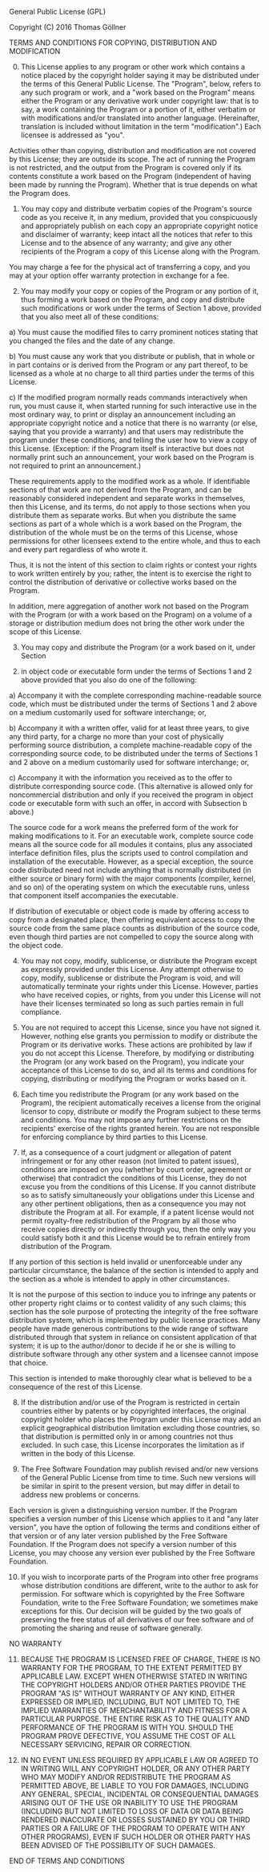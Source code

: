 General Public License (GPL)

Copyright (C) 2016  Thomas Göllner

TERMS AND CONDITIONS FOR COPYING, DISTRIBUTION AND MODIFICATION

0. This License applies to any program or other work which contains a notice 
placed by the copyright holder saying it may be distributed under the terms of 
this General Public License. The "Program", below, refers to any such program or 
work, and a "work based on the Program" means either the Program or any 
derivative work under copyright law: that is to say, a work containing the 
Program or a portion of it, either verbatim or with modifications and/or 
translated into another language. (Hereinafter, translation is included without 
limitation in the term "modification".) Each licensee is addressed as "you".

Activities other than copying, distribution and modification are not covered by 
this License; they are outside its scope. The act of running the Program is not 
restricted, and the output from the Program is covered only if its contents 
constitute a work based on the Program (independent of having been made by 
running the Program). Whether that is true depends on what the Program does.

1. You may copy and distribute verbatim copies of the Program's source code as 
you receive it, in any medium, provided that you conspicuously and appropriately 
publish on each copy an appropriate copyright notice and disclaimer of warranty; 
keep intact all the notices that refer to this License and to the absence of any 
warranty; and give any other recipients of the Program a copy of this License 
along with the Program.

You may charge a fee for the physical act of transferring a copy, and you may 
at your option offer warranty protection in exchange for a fee.

2. You may modify your copy or copies of the Program or any portion of it, thus 
forming a work based on the Program, and copy and distribute such modifications 
or work under the terms of Section 1 above, provided that you also meet all of 
these conditions:

a) You must cause the modified files to carry prominent notices stating that you 
changed the files and the date of any change.

b) You must cause any work that you distribute or publish, that in whole or in 
part contains or is derived from the Program or any part thereof, to be licensed 
as a whole at no charge to all third parties under the terms of this License.

c) If the modified program normally reads commands interactively when run, you 
must cause it, when started running for such interactive use in the most ordinary 
way, to print or display an announcement including an appropriate copyright 
notice and a notice that there is no warranty (or else, saying that you provide a 
warranty) and that users may redistribute the program under these conditions, and 
telling the user how to view a copy of this License. (Exception: if the Program 
itself is interactive but does not normally print such an announcement, your work 
based on the Program is not required to print an announcement.)

These requirements apply to the modified work as a whole. If identifiable 
sections of that work are not derived from the Program, and can be reasonably 
considered independent and separate works in themselves, then this License, and 
its terms, do not apply to those sections when you distribute them as separate 
works. But when you distribute the same sections as part of a whole which is a 
work based on the Program, the distribution of the whole must be on the terms of 
this License, whose permissions for other licensees extend to the entire whole, 
and thus to each and every part regardless of who wrote it.

Thus, it is not the intent of this section to claim rights or contest your rights 
to work written entirely by you; rather, the intent is to exercise the right to 
control the distribution of derivative or collective works based on the Program.

In addition, mere aggregation of another work not based on the Program with the 
Program (or with a work based on the Program) on a volume of a storage or 
distribution medium does not bring the other work under the scope of this License.

3. You may copy and distribute the Program (or a work based on it, under Section 
2) in object code or executable form under the terms of Sections 1 and 2 above 
provided that you also do one of the following:

a) Accompany it with the complete corresponding machine-readable source code, 
which must be distributed under the terms of Sections 1 and 2 above on a medium 
customarily used for software interchange; or,

b) Accompany it with a written offer, valid for at least three years, to give 
any third party, for a charge no more than your cost of physically performing 
source distribution, a complete machine-readable copy of the corresponding 
source code, to be distributed under the terms of Sections 1 and 2 above on a 
medium customarily used for software interchange; or,

c) Accompany it with the information you received as to the offer to distribute 
corresponding source code. (This alternative is allowed only for noncommercial 
distribution and only if you received the program in object code or executable 
form with such an offer, in accord with Subsection b above.)

The source code for a work means the preferred form of the work for making 
modifications to it. For an executable work, complete source code means all the 
source code for all modules it contains, plus any associated interface definition 
files, plus the scripts used to control compilation and installation of the 
executable. However, as a special exception, the source code distributed need not 
include anything that is normally distributed (in either source or binary form) 
with the major components (compiler, kernel, and so on) of the operating system 
on which the executable runs, unless that component itself accompanies the 
executable.

If distribution of executable or object code is made by offering access to copy 
from a designated place, then offering equivalent access to copy the source code 
from the same place counts as distribution of the source code, even though third 
parties are not compelled to copy the source along with the object code.

4. You may not copy, modify, sublicense, or distribute the Program except as 
expressly provided under this License. Any attempt otherwise to copy, modify, 
sublicense or distribute the Program is void, and will automatically terminate 
your rights under this License. However, parties who have received copies, or 
rights, from you under this License will not have their licenses terminated so 
long as such parties remain in full compliance.

5. You are not required to accept this License, since you have not signed it. 
However, nothing else grants you permission to modify or distribute the Program 
or its derivative works. These actions are prohibited by law if you do not accept 
this License. Therefore, by modifying or distributing the Program (or any work 
based on the Program), you indicate your acceptance of this License to do so, and 
all its terms and conditions for copying, distributing or modifying the Program 
or works based on it.

6. Each time you redistribute the Program (or any work based on the Program), 
the recipient automatically receives a license from the original licensor to 
copy, distribute or modify the Program subject to these terms and conditions. 
You may not impose any further restrictions on the recipients' exercise of the 
rights granted herein. You are not responsible for enforcing compliance by 
third parties to this License.

7. If, as a consequence of a court judgment or allegation of patent infringement 
or for any other reason (not limited to patent issues), conditions are imposed on 
you (whether by court order, agreement or otherwise) that contradict the conditions 
of this License, they do not excuse you from the conditions of this License. If 
you cannot distribute so as to satisfy simultaneously your obligations under this 
License and any other pertinent obligations, then as a consequence you may not 
distribute the Program at all. For example, if a patent license would not permit 
royalty-free redistribution of the Program by all those who receive copies 
directly or indirectly through you, then the only way you could satisfy both it 
and this License would be to refrain entirely from distribution of the Program.

If any portion of this section is held invalid or unenforceable under any 
particular circumstance, the balance of the section is intended to apply and the 
section as a whole is intended to apply in other circumstances.

It is not the purpose of this section to induce you to infringe any patents or 
other property right claims or to contest validity of any such claims; this section 
has the sole purpose of protecting the integrity of the free software distribution 
system, which is implemented by public license practices. Many people have made 
generous contributions to the wide range of software distributed through that 
system in reliance on consistent application of that system; it is up to the 
author/donor to decide if he or she is willing to distribute software through any 
other system and a licensee cannot impose that choice.

This section is intended to make thoroughly clear what is believed to be a 
consequence of the rest of this License.

8. If the distribution and/or use of the Program is restricted in certain countries 
either by patents or by copyrighted interfaces, the original copyright holder who 
places the Program under this License may add an explicit geographical distribution 
limitation excluding those countries, so that distribution is permitted only in or 
among countries not thus excluded. In such case, this License incorporates the 
limitation as if written in the body of this License.

9. The Free Software Foundation may publish revised and/or new versions of the 
General Public License from time to time. Such new versions will be similar in 
spirit to the present version, but may differ in detail to address new problems 
or concerns.

Each version is given a distinguishing version number. If the Program specifies 
a version number of this License which applies to it and "any later version", you 
have the option of following the terms and conditions either of that version or of 
any later version published by the Free Software Foundation. If the Program does 
not specify a version number of this License, you may choose any version ever 
published by the Free Software Foundation.

10. If you wish to incorporate parts of the Program into other free programs whose 
distribution conditions are different, write to the author to ask for permission. 
For software which is copyrighted by the Free Software Foundation, write to the Free 
Software Foundation; we sometimes make exceptions for this. Our decision will be 
guided by the two goals of preserving the free status of all derivatives of our free 
software and of promoting the sharing and reuse of software generally.

NO WARRANTY

11. BECAUSE THE PROGRAM IS LICENSED FREE OF CHARGE, THERE IS NO WARRANTY FOR THE 
PROGRAM, TO THE EXTENT PERMITTED BY APPLICABLE LAW. EXCEPT WHEN OTHERWISE STATED 
IN WRITING THE COPYRIGHT HOLDERS AND/OR OTHER PARTIES PROVIDE THE PROGRAM "AS IS" 
WITHOUT WARRANTY OF ANY KIND, EITHER EXPRESSED OR IMPLIED, INCLUDING, BUT NOT 
LIMITED TO, THE IMPLIED WARRANTIES OF MERCHANTABILITY AND FITNESS FOR A PARTICULAR 
PURPOSE. THE ENTIRE RISK AS TO THE QUALITY AND PERFORMANCE OF THE PROGRAM IS WITH 
YOU. SHOULD THE PROGRAM PROVE DEFECTIVE, YOU ASSUME THE COST OF ALL NECESSARY 
SERVICING, REPAIR OR CORRECTION.

12. IN NO EVENT UNLESS REQUIRED BY APPLICABLE LAW OR AGREED TO IN WRITING WILL ANY 
COPYRIGHT HOLDER, OR ANY OTHER PARTY WHO MAY MODIFY AND/OR REDISTRIBUTE THE PROGRAM 
AS PERMITTED ABOVE, BE LIABLE TO YOU FOR DAMAGES, INCLUDING ANY GENERAL, SPECIAL, 
INCIDENTAL OR CONSEQUENTIAL DAMAGES ARISING OUT OF THE USE OR INABILITY TO USE THE 
PROGRAM (INCLUDING BUT NOT LIMITED TO LOSS OF DATA OR DATA BEING RENDERED INACCURATE 
OR LOSSES SUSTAINED BY YOU OR THIRD PARTIES OR A FAILURE OF THE PROGRAM TO OPERATE 
WITH ANY OTHER PROGRAMS), EVEN IF SUCH HOLDER OR OTHER PARTY HAS BEEN ADVISED OF 
THE POSSIBILITY OF SUCH DAMAGES.

END OF TERMS AND CONDITIONS